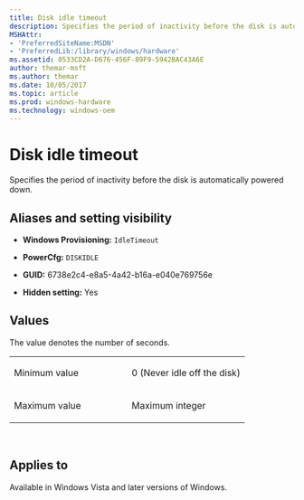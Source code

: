```yaml
---
title: Disk idle timeout
description: Specifies the period of inactivity before the disk is automatically powered down.
MSHAttr:
- 'PreferredSiteName:MSDN'
- 'PreferredLib:/library/windows/hardware'
ms.assetid: 0533CD2A-D676-456F-89F9-5942BAC43A6E
author: themar-msft
ms.author: themar
ms.date: 10/05/2017
ms.topic: article
ms.prod: windows-hardware
ms.technology: windows-oem
---
```


# Disk idle timeout


Specifies the period of inactivity before the disk is automatically powered down.

## <span id="Aliases_and_setting_visibility"></span><span id="aliases_and_setting_visibility"></span><span id="ALIASES_AND_SETTING_VISIBILITY"></span>Aliases and setting visibility


-   **Windows Provisioning:** `IdleTimeout             `

-   **PowerCfg:** `DISKIDLE               `

-   **GUID:** 6738e2c4-e8a5-4a42-b16a-e040e769756e

-   **Hidden setting:** Yes

## <span id="Values"></span><span id="values"></span><span id="VALUES"></span>Values


The value denotes the number of seconds.

<table>
<colgroup>
<col width="50%" />
<col width="50%" />
</colgroup>
<tbody>
<tr class="odd">
<td><p>Minimum value</p></td>
<td><p>0 (Never idle off the disk)</p></td>
</tr>
<tr class="even">
<td><p>Maximum value</p></td>
<td><p>Maximum integer</p></td>
</tr>
</tbody>
</table>

 

## <span id="Applies_to"></span><span id="applies_to"></span><span id="APPLIES_TO"></span>Applies to

Available in Windows Vista and later versions of Windows.
